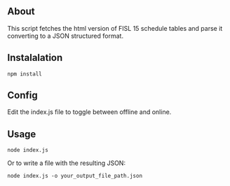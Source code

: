 ## About

This script fetches the html version of FISL 15 schedule tables and parse
it converting to a JSON structured format.

## Instalalation

```
npm install
```

## Config

Edit the index.js file to toggle between offline and online.

## Usage

```
node index.js
```

Or to write a file with the resulting JSON:

```
node index.js -o your_output_file_path.json
```
